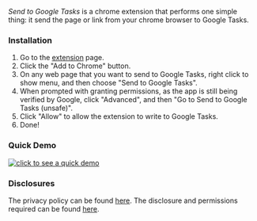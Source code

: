 _Send to Google Tasks_ is a chrome extension that performs one simple thing: it send the page or link from your chrome browser to Google Tasks.

### Installation

1. Go to the [extension](https://chrome.google.com/webstore/detail/send-to-google-tasks/acomfpnllcpggnclcogaiceicgljnbac.) page.
2. Click the "Add to Chrome" button.
3. On any web page that you want to send to Google Tasks, right click to show menu, and then choose "Send to Google Tasks".
4. When prompted with granting permissions, as the app is still being verified by Google, click "Advanced", and then "Go to Send to Google Tasks (unsafe)".
5. Click "Allow" to allow the extension to write to Google Tasks.
6. Done!

### Quick Demo
[![click to see a quick demo](http://img.youtube.com/vi/btwAajcj7X8/0.jpg)](https://youtu.be/btwAajcj7X8)

### Disclosures

The privacy policy can be found [here](/privacy). The disclosure and permissions required can be found [here](/policy).

